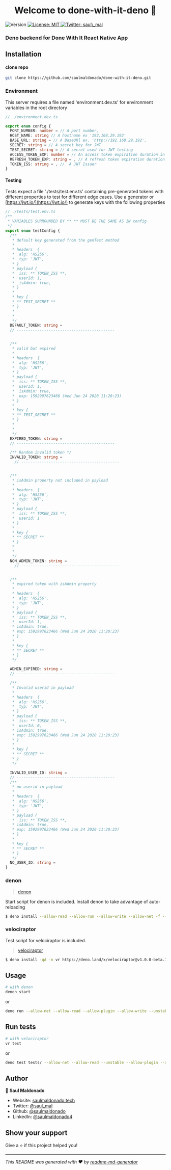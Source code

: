 <h1 align="center">Welcome to done-with-it-deno 🦕</h1>
<p>
  <img alt="Version" src="https://img.shields.io/badge/version-1-blue.svg?cacheSeconds=2592000" />
  <a href="#" target="_blank">
    <img alt="License: MIT" src="https://img.shields.io/badge/License-MIT-yellow.svg" />
  </a>
  <a href="https://twitter.com/saul_mal" target="_blank">
    <img alt="Twitter: saul\_mal" src="https://img.shields.io/twitter/follow/saul_mal.svg?style=social" />
  </a>
</p>

### Deno backend for Done With It React Native App

## Installation

#### clone repo

```sh
git clone https://github.com/saulmaldonado/done-with-it-deno.git
```

### Environment

This server requires a file named 'environment.dev.ts' for environment variables in the root directory

```ts
// ./environment.dev.ts

export enum config {
  PORT_NUMBER: number = // A port number,
  HOST_NAME: string // A hostname ex '192.168.29.192'
  BASE_URL: string = // A BaseURl ex. 'http://192.168.29.192',
  SECRET: string = // A secret key for JWT
  TEST_SECRET: string = // A secret used for JWT testing
  ACCESS_TOKEN_EXP: number = // An access token expiration duration in ms
  REFRESH_TOKEN_EXP: string = , // A refresh token expiration duration in ms
  TOKEN_ISS: string = , //  A JWT Issuer
}
```

#### Testing

Tests expect a file './tests/test.env.ts' containing pre-generated tokens with different properties to test for different edge cases.
Use a generator or [https://jwt.io/](https://jwt.io/) to generate keys with the following properties

```ts
// ./tests/test.env.ts
/**
 * VARIABLES SURROUNDED BY ** ** MUST BE THE SAME AS IN config
 */
export enum testConfig {
  /**
   * default key generated from the genTest method
   *
   * headers  {
   *  alg: 'HS256',
   *  typ: 'JWT',
   * }
   * payload {
   *  iss: ** TOKEN_ISS **,
   *  userId: 1,
   *  isAdmin: true,
   * }
   *
   * key {
   * ** TEST_SECRET **
   * }
   *
   *
   */
  DEFAULT_TOKEN: string =
  // -------------------------------------------


  /**
   * valid but expired
   *
   * headers  {
   *  alg: 'HS256',
   *  typ: 'JWT',
   * }
   * payload {
   *  iss: ** TOKEN_ISS **,
   *  userId: 1,
   *  isAdmin: true,
   *  exp: 1592997623466 (Wed Jun 24 2020 11:20:23)
   * }
   *
   * key {
   * ** TEST_SECRET **
   * }
   *
   *
   */
  EXPIRED_TOKEN: string =
  // -------------------------------------------

  /** Random invalid token */
  INVALID_TOKEN: string =
    // -------------------------------------------


  /**
   * isAdmin property not included in payload
   *
   * headers  {
   *  alg: 'HS256',
   *  typ: 'JWT',
   * }
   * payload {
   *  iss: ** TOKEN_ISS **,
   *  userId: 1
   * }
   *
   * key {
   * ** SECRET **
   * }
   *
   *
   */
  NON_ADMIN_TOKEN: string =
    // -------------------------------------------


  /**
   * expired token with isAdmin property
   *
   * headers  {
   *  alg: 'HS256',
   *  typ: 'JWT',
   * }
   * payload {
   *  iss: ** TOKEN_ISS **,
   *  userId: 1,
   * isAdmin: true,
   * exp: 1592997623466 (Wed Jun 24 2020 11:20:23)
   * }
   *
   * key {
   * ** SECRET **
   * }
   */

  ADMIN_EXPIRED: string =
  // -------------------------------------------

  /**
   * Invalid userid in payload
   *
   * headers  {
   *  alg: 'HS256',
   *  typ: 'JWT',
   * }
   * payload {
   *  iss: ** TOKEN_ISS **,
   *  userId: 0,
   * isAdmin: true,
   * exp: 1592997623466 (Wed Jun 24 2020 11:20:23)
   * }
   *
   * key {
   * ** SECRET **
   * }
   */

  INVALID_USER_ID: string =
  // -------------------------------------------
  /**
   * no userid in payload
   *
   * headers  {
   *  alg: 'HS256',
   *  typ: 'JWT',
   * }
   * payload {
   *  iss: ** TOKEN_ISS **,
   * isAdmin: true,
   * exp: 1592997623466 (Wed Jun 24 2020 11:20:23)
   * }
   *
   * key {
   * ** SECRET **
   * }
   */
  NO_USER_ID: string =
}

```

### denon

> [denon](https://github.com/denosaurs/denon)

Start script for denon is included. Install denon to take advantage of auto-reloading

```sh
$ deno install --allow-read --allow-run --allow-write --allow-net -f --unstable https://deno.land/x/denon@v2.2.0/denon.ts

```

### velociraptor

Test script for velociraptor is included.

> [velociraptor](https://github.com/umbopepato/velociraptor)

```sh
$ deno install -qA -n vr https://deno.land/x/velociraptor@v1.0.0-beta.11/cli.ts

```

## Usage

```sh
# with denon
denon start
```

or

```sh
deno run --allow-net --allow-read --allow-plugin --allow-write --unstable index.ts
```

## Run tests

```sh
# with velociraptor
vr test
```

or

```sh
deno test tests/ --allow-net --allow-read --unstable --allow-plugin --allow-write
```

## Author

👤 **Saul Maldonado**

- Website: [saulmaldonado.tech](https://saulmaldonado.tech)
- Twitter: [@saul_mal](https://twitter.com/saul_mal)
- Github: [@saulmaldonado](https://github.com/saulmaldonado)
- LinkedIn: [@saulmaldonado4](https://linkedin.com/in/saulmaldonado4)

## Show your support

Give a ⭐️ if this project helped you!

---

_This README was generated with ❤️ by [readme-md-generator](https://github.com/kefranabg/readme-md-generator)_
